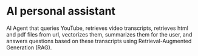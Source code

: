 # AI personal assistant
AI Agent that queries YouTube, retrieves video transcripts, retrieves html and pdf files from url, vectorizes them, summarizes them for the user, and answers questions based on these transcripts using Retrieval-Augmented Generation (RAG).

